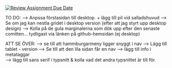 [![Review Assignment Due Date](https://classroom.github.com/assets/deadline-readme-button-22041afd0340ce965d47ae6ef1cefeee28c7c493a6346c4f15d667ab976d596c.svg)](https://classroom.github.com/a/3GX3QKax)


TO DO:
--> Anpssa förstasidan till desktop. + lägg till pil vid salladshuvud 
--> Se om jag kan nestla gridet i desktop version (efter att jag styrt upp desktop design)
--> Kolla på de gula marginalerna som dök upp efter den senaste comitten... 
    tydligast via länken på github-hemsidan (ej desktop)

ATT SE ÖVER:
--> se till att hammburgarmeny ligger snyggt i nav
--> Lägg till tablet - version
--> Se till att den lila sidan får en nav
--> lägg till info i metataggar  
--> lägg till sans serif i typsnitt & kolla vad det andra typsnittet är till för. 